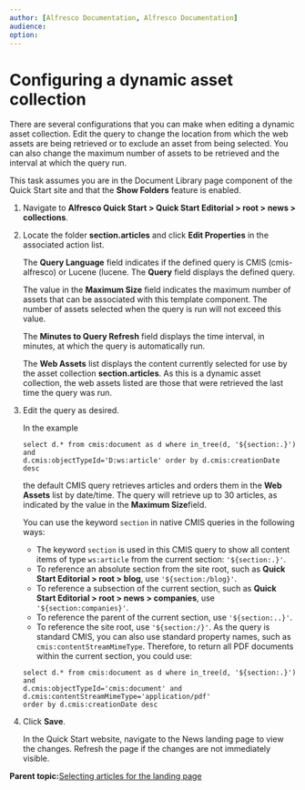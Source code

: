 ```yaml
---
author: [Alfresco Documentation, Alfresco Documentation]
audience: 
option: 
---
```


# Configuring a dynamic asset collection

There are several configurations that you can make when editing a dynamic asset collection. Edit the query to change the location from which the web assets are being retrieved or to exclude an asset from being selected. You can also change the maximum number of assets to be retrieved and the interval at which the query run.

This task assumes you are in the Document Library page component of the Quick Start site and that the **Show Folders** feature is enabled.

1.  Navigate to **Alfresco Quick Start \> Quick Start Editorial \> root \> news \> collections**.

2.  Locate the folder **section.articles** and click **Edit Properties** in the associated action list.

    The **Query Language** field indicates if the defined query is CMIS \(cmis-alfresco\) or Lucene \(lucene. The **Query** field displays the defined query.

    The value in the **Maximum Size** field indicates the maximum number of assets that can be associated with this template component. The number of assets selected when the query is run will not exceed this value.

    The **Minutes to Query Refresh** field displays the time interval, in minutes, at which the query is automatically run.

    The **Web Assets** list displays the content currently selected for use by the asset collection **section.articles**. As this is a dynamic asset collection, the web assets listed are those that were retrieved the last time the query was run.

3.  Edit the query as desired.

    In the example

    ```
    select d.* from cmis:document as d where in_tree(d, '${section:.}') and 
    d.cmis:objectTypeId='D:ws:article' order by d.cmis:creationDate desc
    ```

    the default CMIS query retrieves articles and orders them in the **Web Assets** list by date/time. The query will retrieve up to 30 articles, as indicated by the value in the **Maximum Size**field.

    You can use the keyword `section` in native CMIS queries in the following ways:

    -   The keyword `section` is used in this CMIS query to show all content items of type `ws:article` from the current section: `'${section:.}'`.
    -   To reference an absolute section from the site root, such as **Quick Start Editorial \> root \> blog**, use `'${section:/blog}'`.
    -   To reference a subsection of the current section, such as **Quick Start Editorial \> root \> news \> companies**, use `'${section:companies}'`.
    -   To reference the parent of the current section, use `'${section:..}'`.
    -   To reference the site root, use `'${section:/}'`.
    As the query is standard CMIS, you can also use standard property names, such as `cmis:contentStreamMimeType`. Therefore, to return all PDF documents within the current section, you could use:

    ```
    select d.* from cmis:document as d where in_tree(d, '${section:.}') and 
    d.cmis:objectTypeId='cmis:document' and d.cmis:contentStreamMimeType='application/pdf' 
    order by d.cmis:creationDate desc
    ```

4.  Click **Save**.

    In the Quick Start website, navigate to the News landing page to view the changes. Refresh the page if the changes are not immediately visible.


**Parent topic:**[Selecting articles for the landing page](../concepts/qs-articles-select.md)

